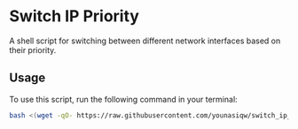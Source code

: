 # Switch IP Priority

A shell script for switching between different network interfaces based on their priority. 

## Usage

To use this script, run the following command in your terminal:

```bash
bash <(wget -qO- https://raw.githubusercontent.com/younasiqw/switch_ip_priority/main/switch_ip_priority.sh)


